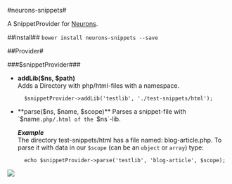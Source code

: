 #neurons-snippets#

A SnippetProvider for [Neurons](https://github.com/platdesign/Neurons).

##install##
`bower install neurons-snippets --save`

##Provider#

###$snippetProvider###

- **addLib($ns, $path)**	
Adds a Directory with php/html-files with a namespace.

		$snippetProvider->addLib('testlib', './test-snippets/html');

- **parse($ns, $name, $scope)**		
Parses a snippet-file with `$name`.php/.html of the `$ns`-lib.
		
	***Example***		
	The directory test-snippets/html has a file named: blog-article.php. To parse it with data in our `$scope` (can be an `object` or `array`) type:
		
		echo $snippetProvider->parse('testlib', 'blog-article', $scope);


![](http://www.bedit.de/test.svg?qwe=123)